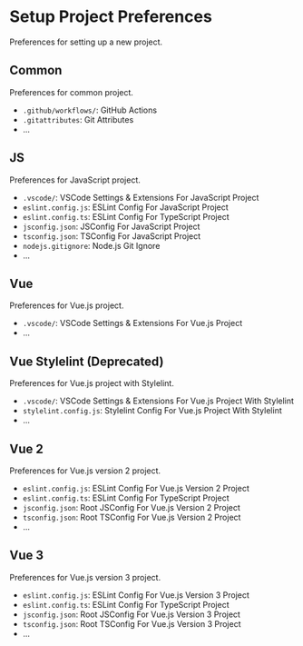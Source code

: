 # Setup Project Preferences

Preferences for setting up a new project.

## Common

Preferences for common project.

- `.github/workflows/`: GitHub Actions
- `.gitattributes`: Git Attributes
- ...

## JS

Preferences for JavaScript project.

- `.vscode/`: VSCode Settings & Extensions For JavaScript Project
- `eslint.config.js`: ESLint Config For JavaScript Project
- `eslint.config.ts`: ESLint Config For TypeScript Project
- `jsconfig.json`: JSConfig For JavaScript Project
- `tsconfig.json`: TSConfig For JavaScript Project
- `nodejs.gitignore`: Node.js Git Ignore
- ...

## Vue

Preferences for Vue.js project.

- `.vscode/`: VSCode Settings & Extensions For Vue.js Project
- ...

## Vue Stylelint (Deprecated)

Preferences for Vue.js project with Stylelint.

- `.vscode/`: VSCode Settings & Extensions For Vue.js Project With Stylelint
- `stylelint.config.js`: Stylelint Config For Vue.js Project With Stylelint
- ...

## Vue 2

Preferences for Vue.js version 2 project.

- `eslint.config.js`: ESLint Config For Vue.js Version 2 Project
- `eslint.config.ts`: ESLint Config For TypeScript Project
- `jsconfig.json`: Root JSConfig For Vue.js Version 2 Project
- `tsconfig.json`: Root TSConfig For Vue.js Version 2 Project
- ...

## Vue 3

Preferences for Vue.js version 3 project.

- `eslint.config.js`: ESLint Config For Vue.js Version 3 Project
- `eslint.config.ts`: ESLint Config For TypeScript Project
- `jsconfig.json`: Root JSConfig For Vue.js Version 3 Project
- `tsconfig.json`: Root TSConfig For Vue.js Version 3 Project
- ...
